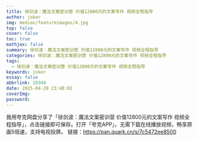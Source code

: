 ```yaml
---
title: 徐剑波：魔法文案密训营 价值12800元的文案写作 视频全程指导
author: joker
img: medias/featureimages/4.jpg
top: false
cover: false
toc: true
mathjax: false
summary: 徐剑波：魔法文案密训营 价值12800元的文案写作 视频全程指导
categories: 徐剑波：魔法文案密训营 价值12800元的文案写作 视频全程指导
tags:
  - 徐剑波：魔法文案密训营 价值12800元的文案写作 视频全程指导
keywords: joker
essay: false
abbrlink: 19344
date: 2025-04-20 23:40:02
coverImg:
password:
---
```


我用夸克网盘分享了「徐剑波：魔法文案密训营 价值12800元的文案写作 视频全程指导」，点击链接即可保存。打开「夸克APP」，无需下载在线播放视频，畅享原画5倍速，支持电视投屏。
链接：https://pan.quark.cn/s/7c5472ee8500
